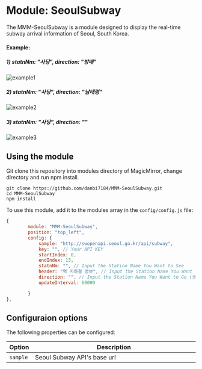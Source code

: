 # Module: SeoulSubway
The MMM-SeoulSubway is a module designed to display the real-time subway arrival information of Seoul, South Korea.

#### Example:

##### 1) statnNm: "사당", direction: "방배"

![example1](https://user-images.githubusercontent.com/97887583/163681408-4ddb23ca-02ed-4535-8052-0a0e94e7bcd8.PNG)

##### 2) statnNm: "사당", direction: "남태령"

![example2](https://user-images.githubusercontent.com/97887583/163681452-68d09c17-929d-46c3-836e-7a75f117a969.PNG)


##### 3) statnNm: "사당", direction: ""
![example3](https://user-images.githubusercontent.com/97887583/163681455-a197c5dd-3e0a-44d1-89eb-b72c90fb1e4c.PNG)

## Using the module
Git clone this repository into modules directory of MagicMirror, change directory and run npm install. 
```
git clone https://github.com/danbi7184/MMM-SeoulSubway.git
cd MMM-SeoulSubway
npm install
```

To use this module, add it to the modules array in the `config/config.js` file:
````javascript
{
		module: "MMM-SeoulSubway",
		position: "top_left",
		config: {
			sample: "http://swopenapi.seoul.go.kr/api/subway",
			key: "", // Your API KEY
			startIndex: 0,
			endIndex: 15,
			statnNm: "", // Input the Station Name You Want to See
			header: "역 지하철 정보", // Input the Station Name You Want to See
			direction: "", // Input the Station Name You Want to Go (방면)
			updateInterval: 60000

		}
},
````

## Configuraion options

The following properties can be configured:

<table width="100%">
	<!-- why, markdown... -->
	<thead>
		<tr>
			<th>Option</th>
			<th width="100%">Description</th>
		</tr>
	<thead>
	<tbody>
		<tr>
			<td><code>sample</code></td>
			<td>Seoul Subway API's base url
			</td>
		</tr>
	</tbody>
</table>
